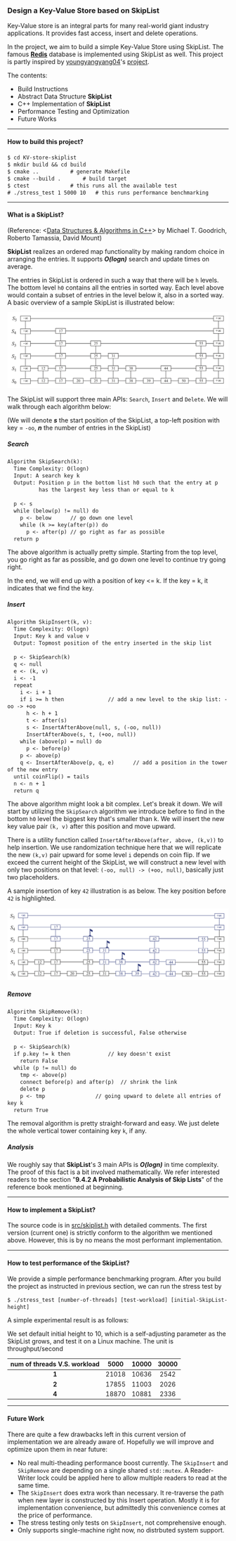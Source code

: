 ### Design a Key-Value Store based on SkipList

Key-Value store is an integral parts for many real-world giant industry applications. It provides fast access, insert and delete operations. 

In the project, we aim to build a simple Key-Value Store using SkipList. The famous **[Redis](https://github.com/redis/redis)** database is implemented using SkipList as well. This project is partly inspired by [youngyangyang04](https://github.com/youngyangyang04)'s [project](https://github.com/youngyangyang04/Skiplist-CPP).

The contents:
+ Build Instructions
+ Abstract Data Structure **SkipList**
+ C++ Implementation of **SkipList**
+ Performance Testing and Optimization
+ Future Works

---

#### How to build this project?

```console
$ cd KV-store-skiplist
$ mkdir build && cd build
$ cmake .. 			# generate Makefile
$ cmake --build . 		# build target
$ ctest 			# this runs all the available test
# ./stress_test 1 5000 10 	# this runs performance benchmarking
```

---

#### What is a **SkipList**?

(Reference: <[Data Structures & Algorithms in C++](https://www.amazon.com/Data-Structures-Algorithms-Michael-Goodrich/dp/0470383275)> by Michael T. Goodrich, Roberto Tamassia, David Mount)

**SkipList** realizes an ordered map functionality by making random choice in arranging the entries. It supports ***O(logn)*** search and update times on average.

The entries in SkipList is ordered in such a way that there will be `h` levels. The bottom level `h0` contains all the entries in sorted way. Each level above would contain a subset of entries in the level below it, also in a sorted way. A basic overview of a sample SkipList is illustrated below:

![avatar](./Fig/skiplist_overview.png)

The SkipList will support three main APIs: `Search`, `Insert` and `Delete`. We will walk through each algorithm below:

(We will denote ***s*** the start position of the SkipList, a top-left position with key = `-oo`, ***n*** the number of entries in the SkipList)

##### Search 

```text
Algorithm SkipSearch(k):
  Time Complexity: O(logn)
  Input: A search key k
  Output: Position p in the bottom list h0 such that the entry at p 
          has the largest key less than or equal to k

  p <- s
  while (below(p) != null) do
    p <- below 		// go down one level
    while (k >= key(after(p)) do
      p <- after(p)	// go right as far as possible
  return p
```

The above algorithm is actually pretty simple. Starting from the top level, you go right as far as possible, and go down one level to continue try going right. 

In the end, we will end up with a position of key <= k. If the key = k, it indicates that we find the key.

##### Insert

```text
Algorithm SkipInsert(k, v):
  Time Complexity: O(logn)
  Input: Key k and value v
  Output: Topmost position of the entry inserted in the skip list

  p <- SkipSearch(k)
  q <- null
  e <- (k, v)
  i <- -1
  repeat
    i <- i + 1
    if i >= h then				// add a new level to the skip list: -oo -> +oo
      h <- h + 1
      t <- after(s)
      s <- InsertAfterAbove(null, s, (-oo, null))
      InsertAfterAbove(s, t, (+oo, null))
    while (above(p) = null) do 
      p <- before(p)
    p <- above(p)
    q <- InsertAfterAbove(p, q, e)		// add a position in the tower of the new entry
  until coinFlip() = tails
  n <- n + 1
  return q
```

The above algorithm might look a bit complex. Let's break it down. We will start by utilizing the `SkipSearch` algorithm we introduce before to find in the bottom `h0` level the biggest key that's smaller than k. We will insert the new key value pair `(k, v)` after this position and move upward.

There is a utility function called `InsertAfterAbove(after, above, (k,v))` to help insertion. We use randomization technique here that we will replicate the new `(k,v)` pair upward for some level `i` depends on coin flip. If we exceed the current height of the SkipList, we will construct a new level with only two positions on that level: `(-oo, null) -> (+oo, null)`, basically just two placeholders.

A sample insertion of key `42` illustration is as below. The key position before `42` is highlighted.

![avatar](./Fig/skiplist_insertion.png)

##### Remove

```text
Algorithm SkipRemove(k):
  Time Complexity: O(logn)
  Input: Key k
  Output: True if deletion is successful, False otherwise

  p <- SkipSearch(k)
  if p.key != k then			// key doesn't exist
    return False
  while (p != null) do
    tmp <- above(p)
    connect before(p) and after(p)	// shrink the link
    delete p
    p <- tmp				// going upward to delete all entries of key k
  return True
```

The removal algorithm is pretty straight-forward and easy. We just delete the whole vertical tower containing key `k`, if any.

##### Analysis

We roughly say that **SkipList**'s 3 main APIs is ***O(logn)*** in time complexity. The proof of this fact is a bit involved mathematically. We refer interested readers to the section "**9.4.2 A Probabilistic Analysis of Skip Lists**" of the reference book mentioned at beginning.

---

#### How to implement a **SkipList**?

The source code is in [src/skiplist.h](src/skiplist.h) with detailed comments. The first version (current one) is strictly conform to the algorithm we mentioned above. However, this is by no means the most performant implementation.

---

#### How to test performance of the **SkipList**?

We provide a simple performance benchmarking program. After you build the project as instructed in previous section, we can run the stress test by

```console
$ ./stress_test [number-of-threads] [test-workload] [initial-SkipList-height]
```

A simple experimental result is as follows:

We set default initial height to 10, which is a self-adjusting parameter as the SkipList grows, and test it on a Linux machine. The unit is throughput/second

| **num of threads V.S. workload** | **5000** | **10000** | **30000** |
|:---------------------------:|:--------:|:---------:|:---------:|
|            **1**            |   21018  |   10636   |    2542   |
|            **2**            |   17855  |   11003   |    2026   |
|            **4**            |   18870  |   10881   |    2336   |

---

#### Future Work

There are quite a few drawbacks left in this current version of implementation we are already aware of. Hopefully we will improve and optimize upon them in near future:

+ No real multi-theading performance boost currently. The `SkipInsert` and `SkipRemove` are depending on a single shared `std::mutex`. A Reader-Writer lock could be applied here to allow multiple readers to read at the same time.
+ The `SkipInsert` does extra work than necessary. It re-traverse the path when new layer is constructed by this Insert operation. Mostly it is for implementation convenience, but admittedly this convenience comes at the price of performance.
+ The stress testing only tests on `SkipInsert`, not comprehensive enough.
+ Only supports single-machine right now, no distrbuted system support.

